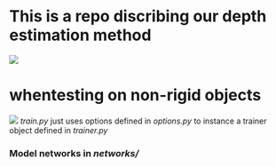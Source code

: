# This is a repo discribing our depth estimation method
![](demo1.gif)
# whentesting on non-rigid objects
![](pedestrians.gif)
*train.py* just uses options defined in *options.py* to instance a trainer object defined in *trainer.py*
### Model networks in *networks/*
